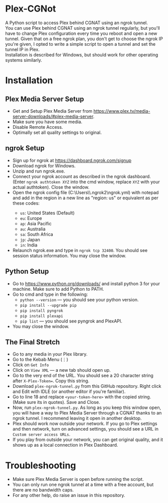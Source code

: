 # Plex-CGNot
A Python script to access Plex behind CGNAT using an ngrok tunnel.
<br>
You can use Plex behind CGNAT using an ngrok tunnel regularly, but you'll have to change Plex configuration every time you reboot and open a new tunnel.
Given that on a free ngrok plan, you don't get to choose the ngrok IP you're given, I opted to write a simple script to open a tunnel and set the tunnel IP in Plex.
<br>
Installation is described for Windows, but should work for other operating systems similarly.

# Installation

## Plex Media Server Setup
- Get and Setup Plex Media Server from https://www.plex.tv/media-server-downloads/#plex-media-server.
- Make sure you have some media.
- Disable Remote Access.
- Optimally set all quality settings to original.

## ngrok Setup
- Sign up for ngrok at https://dashboard.ngrok.com/signup
- Download ngrok for Windows.
- Unzip and run ngrok.exe.
- Connect your ngrok account as described in the ngrok dashboard. (Enter `ngrok authtoken XYZ` into the cmd window, replace `XYZ` with your actual authtoken). Close the window.
- Open the ngrok config file (C:\Users\\<Your Username>\\.ngrok2\ngrok.yml) with notepad and add in the region in a new line as "region: us" or equivalent as per these codes:
	- `us`: United States (Default)
	- `eu`: Europe
	- `ap`: Asia Pacific
	- `au`: Australia
	- `sa`: South Africa
	- `jp`: Japan
	- `in`: India
- Relaunch ngrok.exe and type in `ngrok tcp 32400`. You should see session status information. You may close the window.

## Python  Setup
- Go to https://www.python.org/downloads/ and install python 3 for your machine. Make sure to add Python to PATH.
- Go to cmd and type in the following:
  - `python --version` — you should see your python version.
  - `pip install --upgrade pip`
  - `pip install pyngrok`
  - `pip install plexapi`
  - `pip list` — you should see pyngrok and PlexAPI.
- You may close the window.

## The Final Stretch
- Go to any media in your Plex library.
- Go to the Kebab Menu (⋮)
- Click on `Get Info`
- Click on `View XML` — a new tab should open up.
- Go to the very end of the URL. You should see a 20 character string after `X-Plex-Token=`. Copy this string.
- Download `plex-ngrok-tunnel.py` from this GitHub repository. Right click and Edit with IDLE (or another editor if you're familiar).
- Go to line 18 and replace `<your-token-here>` with the copied string. (Make sure its in quotes). Save and Close.
- Now, run `plex-ngrok-tunnel.py`. As long as you keep this window open, you will have a way to Plex Media Server through a CGNAT thanks to an ngrok tunnel. I recommend leaving it open in another desktop.
- Plex should work now outside your network. If you go to Plex settings and then network, turn on advanced settings, you should see a URL in `Custom server access URLs`. 
- If you play from outside your network, you can get original quality, and it shows up as a local connection in Plex Dashboard.

# Troubleshooting
- Make sure Plex Media Server is open before running the script.
- You can only run one ngrok tunnel at a time with a free account, but there are no bandwidth caps.
- For any other help, do raise an issue in this repository.
